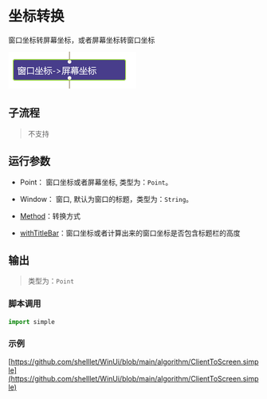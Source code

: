 # 坐标转换 
窗口坐标转屏幕坐标，或者屏幕坐标转窗口坐标

![PointConvert](./images/2022-11-17_184608.png ':size=90%')


## 子流程

> 不支持

## 运行参数

* Point： 窗口坐标或者屏幕坐标, 类型为：`Point`。
* Window： 窗口, 默认为窗口的标题，类型为：`String`。

* [Method](./enums/PointConvertMethod.md)：转换方式
* [withTitleBar](./types/Boolean.md)：窗口坐标或者计算出来的窗口坐标是否包含标题栏的高度
  
## 输出
> 类型为：`Point`


### 脚本调用

```python
import simple


```

### 示例

[https://github.com/shelllet/WinUi/blob/main/algorithm/ClientToScreen.simple](https://github.com/shelllet/WinUi/blob/main/algorithm/ClientToScreen.simple)
